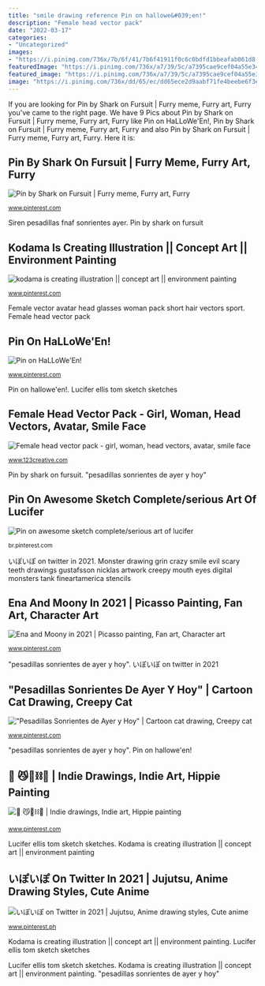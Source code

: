 ```yaml
---
title: "smile drawing reference Pin on hallowe&#039;en!"
description: "Female head vector pack"
date: "2022-03-17"
categories:
- "Uncategorized"
images:
- "https://i.pinimg.com/736x/7b/6f/41/7b6f41911f0c6c0bdfd1bbeafab061d8--crazy-eyes-a-tank.jpg"
featuredImage: "https://i.pinimg.com/736x/a7/39/5c/a7395cae9cef04a55e34165bf816a177.jpg"
featured_image: "https://i.pinimg.com/736x/a7/39/5c/a7395cae9cef04a55e34165bf816a177.jpg"
image: "https://i.pinimg.com/736x/dd/65/ec/dd65ece2d9aabf71fe4beebe6f3e00ff.jpg"
---
```


If you are looking for Pin by Shark on Fursuit | Furry meme, Furry art, Furry you've came to the right page. We have 9 Pics about Pin by Shark on Fursuit | Furry meme, Furry art, Furry like Pin on HaLLoWe&#039;En!, Pin by Shark on Fursuit | Furry meme, Furry art, Furry and also Pin by Shark on Fursuit | Furry meme, Furry art, Furry. Here it is:

## Pin By Shark On Fursuit | Furry Meme, Furry Art, Furry

![Pin by Shark on Fursuit | Furry meme, Furry art, Furry](https://i.pinimg.com/736x/dd/65/ec/dd65ece2d9aabf71fe4beebe6f3e00ff.jpg "Siren pesadillas fnaf sonrientes ayer")

<small>www.pinterest.com</small>

Siren pesadillas fnaf sonrientes ayer. Pin by shark on fursuit

## Kodama Is Creating Illustration || Concept Art || Environment Painting

![kodama is creating illustration || concept art || environment painting](https://i.pinimg.com/736x/4a/4e/cf/4a4ecf544943224041ce4ddf9417b014.jpg "Wendigo mythological")

<small>www.pinterest.com</small>

Female vector avatar head glasses woman pack short hair vectors sport. Female head vector pack

## Pin On HaLLoWe&#039;En!

![Pin on HaLLoWe&#039;En!](https://i.pinimg.com/736x/7b/6f/41/7b6f41911f0c6c0bdfd1bbeafab061d8--crazy-eyes-a-tank.jpg "Pin on hallowe&#039;en!")

<small>www.pinterest.com</small>

Pin on hallowe&#039;en!. Lucifer ellis tom sketch sketches

## Female Head Vector Pack - Girl, Woman, Head Vectors, Avatar, Smile Face

![Female head vector pack - girl, woman, head vectors, avatar, smile face](https://www.123creative.com/1594-thickbox/female-head-vector-pack.jpg "Female head vector pack")

<small>www.123creative.com</small>

Pin by shark on fursuit. &quot;pesadillas sonrientes de ayer y hoy&quot;

## Pin On Awesome Sketch Complete/serious Art Of Lucifer

![Pin on awesome sketch complete/serious art of lucifer](https://i.pinimg.com/736x/51/ce/34/51ce341f6ba32a25b6ef6c5df7a0959d.jpg "Wendigo mythological")

<small>br.pinterest.com</small>

いぽいぽ on twitter in 2021. Monster drawing grin crazy smile evil scary teeth drawings gustafsson nicklas artwork creepy mouth eyes digital monsters tank fineartamerica stencils

## Ena And Moony In 2021 | Picasso Painting, Fan Art, Character Art

![Ena and Moony in 2021 | Picasso painting, Fan art, Character art](https://i.pinimg.com/736x/b8/51/db/b851db1f2ff7e66a3c124e66380e528b.jpg "Pin on awesome sketch complete/serious art of lucifer")

<small>www.pinterest.com</small>

&quot;pesadillas sonrientes de ayer y hoy&quot;. いぽいぽ on twitter in 2021

## &quot;Pesadillas Sonrientes De Ayer Y Hoy&quot; | Cartoon Cat Drawing, Creepy Cat

![&quot;Pesadillas Sonrientes de Ayer y Hoy&quot; | Cartoon cat drawing, Creepy cat](https://i.pinimg.com/736x/a7/39/5c/a7395cae9cef04a55e34165bf816a177.jpg "Kodama is creating illustration || concept art || environment painting")

<small>www.pinterest.com</small>

&quot;pesadillas sonrientes de ayer y hoy&quot;. Pin on hallowe&#039;en!

## 🐉 😼🧪⛓🧞 | Indie Drawings, Indie Art, Hippie Painting

![🐉 😼🧪⛓🧞 | Indie drawings, Indie art, Hippie painting](https://i.pinimg.com/736x/cc/40/a2/cc40a2f2d0c448185a9d8e97769daa82.jpg "Pin by shark on fursuit")

<small>www.pinterest.com</small>

Lucifer ellis tom sketch sketches. Kodama is creating illustration || concept art || environment painting

## いぽいぽ On Twitter In 2021 | Jujutsu, Anime Drawing Styles, Cute Anime

![いぽいぽ on Twitter in 2021 | Jujutsu, Anime drawing styles, Cute anime](https://i.pinimg.com/736x/dd/e8/fb/dde8fb480f3cb687106335f6111a2e07.jpg "Monster drawing grin crazy smile evil scary teeth drawings gustafsson nicklas artwork creepy mouth eyes digital monsters tank fineartamerica stencils")

<small>www.pinterest.ph</small>

Kodama is creating illustration || concept art || environment painting. Lucifer ellis tom sketch sketches

Lucifer ellis tom sketch sketches. Kodama is creating illustration || concept art || environment painting. &quot;pesadillas sonrientes de ayer y hoy&quot;
